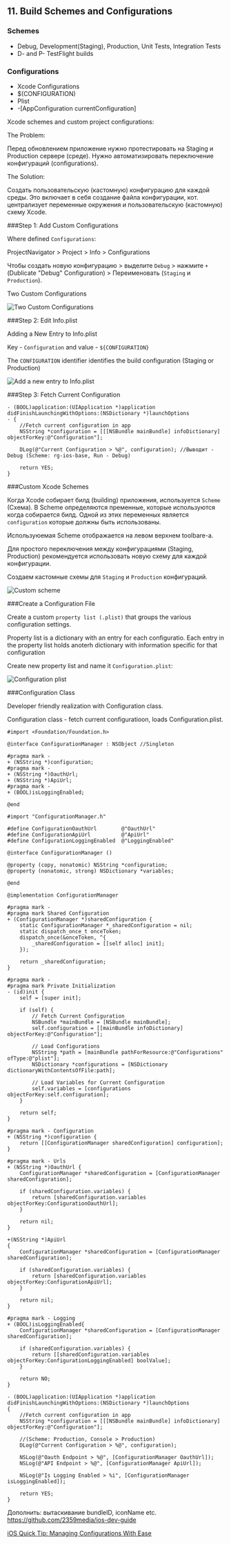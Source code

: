 
## 11. Build Schemes and Configurations

### Schemes

* Debug, Development(Staging), Production, Unit Tests, Integration Tests
* D- and P- TestFlight builds

### Configurations

* Xcode Configurations
* $(CONFIGURATION)
* Plist
* -[AppConfiguration currentConfiguration]
 
Xcode schemes and custom project configurations:

The Problem:

Перед обновлением приложение нужно протестировать на Staging и Production сервере (среде). Нужно автоматизировать переключение конфигураций (configurations).

The Solution:

Создать пользовательскую (кастомную) конфигурацию для каждой среды. Это включает в себя создание файла конфигурации, кот. централизует переменные окружения и пользовательскую (кастомную) схему Xcode.

###Step 1: Add Custom Configurations

Where defined `Configurations`:

ProjectNavigator > Project > Info > Configurations

Чтобы создать новую конфигурацию > выделите `Debug` > нажмите  `+` (Dublicate "Debug" Configuration) > Переименовать (`Staging` и `Production`).

Two Custom Configurations

![Two Custom Configurations](https://github.com/arthurigberdin/rg-ios-base/blob/master/Images/two_custom_configurations.png)

###Step 2: Edit Info.plist

Adding a New Entry to Info.plist

Key - `Configuration` and value - `${CONFIGURATION}`

The `CONFIGURATION` identifier identifies the build configuration (Staging or Production)

![Add a new entry to Info.plist](https://github.com/arthurigberdin/rg-ios-base/blob/master/Images/new_entry_info_plist.png)

###Step 3: Fetch Current Configuration
```objc
- (BOOL)application:(UIApplication *)application didFinishLaunchingWithOptions:(NSDictionary *)launchOptions 
- {
    //Fetch current configuration in app
    NSString *configuration = [[[NSBundle mainBundle] infoDictionary] objectForKey:@"Configuration"];
    
    DLog(@"Current Configuration > %@", configuration); //Выводит - Debug (Scheme: rg-ios-base, Run - Debug)

    return YES;
}
```

###Custom Xcode Schemes

Когда Xcode собирает билд (building) приложения, используется `Scheme` (Cхема). В Scheme определяются пременные, которые используются когда собирается билд. Одной из этих переменных является `configuration` которые должны быть использованы.

Используюемая Scheme отображается на левом верхнем toolbare-а.

Для простого переключения между конфигурациями (Staging, Production) рекомендуется использовать новую схему для каждой конфигурации.

Создаем кастомные схемы для `Staging` и `Production` конфигураций.

![Custom scheme](https://github.com/arthurigberdin/rg-ios-base/blob/master/Images/custom_scheme.png)


###Create a Configuration File

Create a custom `property list (.plist)` that groups the various configuration settings.

Property list is a dictionary with an entry for each configuratio. Each entry in the property list holds anoterh dictionary with information specific for that configuration

Create new property list and name it `Configuration.plist`:

![Configuration plist](https://github.com/arthurigberdin/rg-ios-base/blob/master/Images/configuration_plist.png)


###Configuration Class

Developer friendly realization with Configuration class.

Configuration class - fetch current configuratioon, loads Configuration.plist. 

```objc
#import <Foundation/Foundation.h>

@interface ConfigurationManager : NSObject //Singleton

#pragma mark -
+ (NSString *)configuration;
#pragma mark -
+ (NSString *)OauthUrl;
+ (NSString *)ApiUrl;
#pragma mark -
+ (BOOL)isLoggingEnabled;

@end
```

```objc
#import "ConfigurationManager.h"

#define ConfigurationOauthUrl        @"OauthUrl"
#define ConfigurationApiUrl          @"ApiUrl"
#define ConfigurationLoggingEnabled  @"LoggingEnabled"

@interface ConfigurationManager ()

@property (copy, nonatomic) NSString *configuration;
@property (nonatomic, strong) NSDictionary *variables;

@end

@implementation ConfigurationManager

#pragma mark -
#pragma mark Shared Configuration
+ (ConfigurationManager *)sharedConfiguration {
    static ConfigurationManager *_sharedConfiguration = nil;
    static dispatch_once_t onceToken;
    dispatch_once(&onceToken, ^{
        _sharedConfiguration = [[self alloc] init];
    });
    
    return _sharedConfiguration;
}

#pragma mark -
#pragma mark Private Initialization
- (id)init {
    self = [super init];
    
    if (self) {
        // Fetch Current Configuration
        NSBundle *mainBundle = [NSBundle mainBundle];
        self.configuration = [[mainBundle infoDictionary] objectForKey:@"Configuration"];
        
        // Load Configurations
        NSString *path = [mainBundle pathForResource:@"Configurations" ofType:@"plist"];
        NSDictionary *configurations = [NSDictionary dictionaryWithContentsOfFile:path];
        
        // Load Variables for Current Configuration
        self.variables = [configurations objectForKey:self.configuration];
    }
    
    return self;
}

#pragma mark - Configuration
+ (NSString *)configuration {
    return [[ConfigurationManager sharedConfiguration] configuration];
}

#pragma mark - Urls
+ (NSString *)OauthUrl {
    ConfigurationManager *sharedConfiguration = [ConfigurationManager sharedConfiguration];
    
    if (sharedConfiguration.variables) {
        return [sharedConfiguration.variables objectForKey:ConfigurationOauthUrl];
    }
    
    return nil;
}

+(NSString *)ApiUrl
{
    ConfigurationManager *sharedConfiguration = [ConfigurationManager sharedConfiguration];
    
    if (sharedConfiguration.variables) {
        return [sharedConfiguration.variables objectForKey:ConfigurationApiUrl];
    }
    
    return nil;
}

#pragma mark - Logging
+ (BOOL)isLoggingEnabled{
    ConfigurationManager *sharedConfiguration = [ConfigurationManager sharedConfiguration];
    
    if (sharedConfiguration.variables) {
        return [[sharedConfiguration.variables objectForKey:ConfigurationLoggingEnabled] boolValue];
    }
    
    return NO;
}
```

```objc
- (BOOL)application:(UIApplication *)application didFinishLaunchingWithOptions:(NSDictionary *)launchOptions 
{
    //Fetch current configuration in app
    NSString *configuration = [[[NSBundle mainBundle] infoDictionary] objectForKey:@"Configuration"];
    
    //(Scheme: Production, Console > Production)
    DLog(@"Current Configuration > %@", configuration);
    
    NSLog(@"Oauth Endpoint > %@", [ConfigurationManager OauthUrl]);
    NSLog(@"API Endpoint > %@", [ConfigurationManager ApiUrl]);
    
    NSLog(@"Is Logging Enabled > %i", [ConfigurationManager isLoggingEnabled]);
    
    return YES;
}
```

Дополнить: вытаскивание bundleID, iconName etc.
https://github.com/2359media/ios-dev-guide

[iOS Quick Tip: Managing Configurations With Ease](http://code.tutsplus.com/tutorials/ios-quick-tip-managing-configurations-with-ease--mobile-18324)










